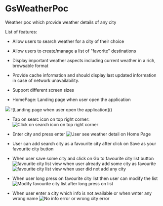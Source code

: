 # GsWeatherPoc
Weather poc which provide weather details of any city

List of features:
 - Allow users to search weather for a city of their choice
 - Allow users to create/manage a list of "favorite" destinations
 - Display important weather aspects including current weather in a rich,  browsable format
 - Provide cache information and should display last updated information in case of  network unavailability.
 - Support different screen sizes

- HomePage: Landing page when user open the application
<img src= "https://ibb.co/3ThgND9"/>
![Landing page when user open the application](<https://ibb.co/3ThgND9>)

- Tap on searc icon on top right corner:
![Click on search icon on top right corner](<https://ibb.co/qjbDf3C>)

- Enter city and press enter
![User see weather detail on Home Page](<https://ibb.co/rdQFN0B>)

- User can add search city as a favourite city after click on Save as your favourite city button
- When user save some city and click on Go to favourite city list button
![favourite city list view when user already add some city as favourite](<https://ibb.co/BnQtbmY>)
![favourite city list view when user did not add any city](<https://ibb.co/7SktHT7>)

- When user long press on favourite city list then user can modify the list
![Modify favourite city list after long press on list](<https://ibb.co/W6Nqrs5>)

- When user enter a city which info is not available or when wnter any wrong name
![No info error or wrong city error](<https://ibb.co/DMdVJbJ>)




